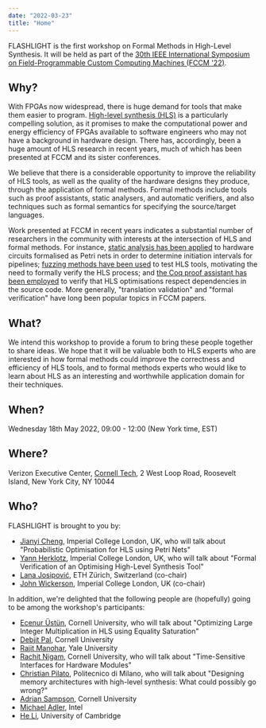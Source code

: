 ```yaml
---
date: "2022-03-23"
title: "Home"
---
```


FLASHLIGHT is the first workshop on Formal Methods in High-Level Synthesis. It will be held as part of the [30th IEEE International Symposium on Field-Programmable Custom Computing Machines (FCCM '22)](https://www.fccm.org).

## Why?

With FPGAs now widespread, there is huge demand for tools that make them easier to program.
[High-level synthesis (HLS)](https://en.wikipedia.org/wiki/High-level_synthesis) is a particularly compelling solution, as it promises to make the computational power and energy efficiency of FPGAs available to software engineers who may not have a background in hardware design. 
There has, accordingly, been a huge amount of HLS research in recent years, much of which has been presented at FCCM and its sister conferences.

We believe that there is a considerable opportunity to improve the reliability of HLS tools, as well as the quality of the hardware designs they produce, through the application of formal methods.
Formal methods include tools such as proof assistants, static analysers, and automatic verifiers, and also techniques such as formal semantics for specifying the source/target languages.

Work presented at FCCM in recent years indicates a substantial number of researchers in the community with interests at the intersection of HLS and formal methods. 
For instance, 
[static analysis has been applied](https://ieeexplore.ieee.org/document/9444048) to hardware circuits formalised as Petri nets in order to determine initiation intervals for pipelines; 
[fuzzing methods have been used](https://ieeexplore.ieee.org/document/9444067) to test HLS tools, motivating the need to formally verify the HLS process; and 
[the Coq proof assistant has been employed](https://ieeexplore.ieee.org/document/8735537) to verify that HLS optimisations respect dependencies in the source code. 
More generally, "translation validation" and "formal verification" have long been popular topics in FCCM papers.

## What?

We intend this workshop to provide a forum to bring these people together to share ideas. 
We hope that it will be valuable both to HLS experts who are interested in how formal methods could improve the correctness and efficiency of HLS tools, and to formal methods experts who would like to learn about HLS as an interesting and worthwhile application domain for their techniques.

## When?

Wednesday 18th May 2022, 09:00 - 12:00 (New York time, EST)

## Where?

Verizon Executive Center, [Cornell Tech](https://goo.gl/maps/jorEvBja4oZnWhMR8), 2 West Loop Road, Roosevelt Island, New York City, NY 10044

## Who?

FLASHLIGHT is brought to you by:

- [Jianyi Cheng](https://jianyicheng.github.io/), Imperial College London, UK, who will talk about "Probabilistic Optimisation for HLS using Petri Nets" 
- [Yann Herklotz](https://yannherklotz.com/), Imperial College London, UK, who will talk about
  "Formal Verification of an Optimising High-Level Synthesis Tool"
- [Lana Josipović](https://sites.google.com/view/lanajosipovic), ETH Zürich, Switzerland (co-chair)
- [John Wickerson](https://johnwickerson.github.io/), Imperial College London, UK (co-chair)

In addition, we're delighted that the following people are (hopefully) going to be among the workshop's participants:

- [Ecenur Üstün](http://people.ece.cornell.edu/eu49/), Cornell University, who will talk about "Optimizing Large Integer Multiplication in HLS using Equality Saturation"
- [Debjit Pal](https://paldebjit.github.io/), Cornell University
- [Rajit Manohar](https://csl.yale.edu/~rajit/), Yale University
- [Rachit Nigam](https://rachitnigam.com/), Cornell University, who will talk about "Time-Sensitive Interfaces for Hardware Modules"
- [Christian Pilato](https://pilato.faculty.polimi.it/), Politecnico di Milano, who will talk about "Designing memory architectures with high-level synthesis: What could possibly go wrong?"
- [Adrian Sampson](https://www.cs.cornell.edu/~asampson/), Cornell University
- [Michael Adler](https://www.linkedin.com/in/michael-adler-70970714), Intel
- [He Li](http://www.eng.cam.ac.uk/profiles/hl556), University of Cambridge

